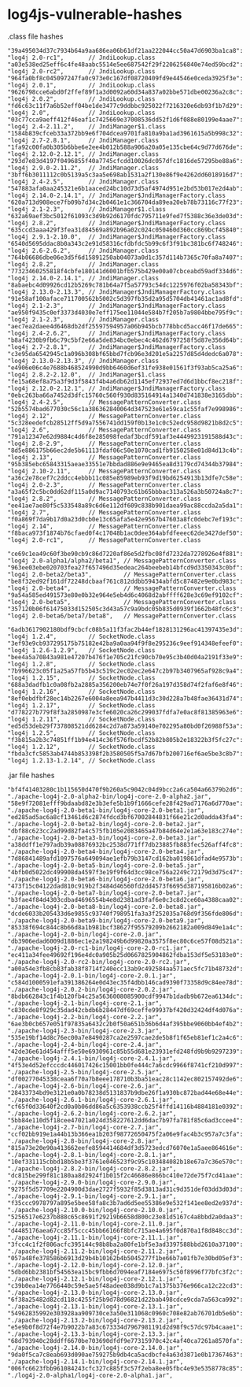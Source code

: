 # log4js-vulnerable-hashes

.class file hashes

	"39a495034d37c7934b64a9aa686ea06b61df21aa222044cc50a47d6903ba1ca8": "log4j 2.0-rc1",       // JndiLookup.class
	"a03e538ed25eff6c4fe48aabc5514e5ee687542f29f2206256840e74ed59bcd2": "log4j 2.0-rc2",       // JndiLookup.class
	"964fa0bf8c045097247fa0c973e0c167df08720409fd9e44546e0ceda3925f3e": "log4j 2.0.1",         // JndiLookup.class
	"9626798cce6abd0f2ffef89f1a3d0092a60d34a837a02bbe571dbe00236a2c8c": "log4j 2.0.2",         // JndiLookup.class
	"fd6c63c11f7a6b52eff04be1de3477c9ddbbc925022f7216320e6db93f1b7d29": "log4j 2.0",           // JndiLookup.class
	"03c77cca9aeff412f46eaf1c7425669e37008536dd52f1d6f088e80199e4aae7": "log4j 2.4-2.11.2",    // JndiManager$1.class
	"1584b839cfceb33a372bb9e6f704dcea9701fa810a9ba1ad3961615a5b998c32": "log4j 2.7-2.8.1",     // JndiManager.class
	"1fa92c00fa0b305b6bbe6e2ee4b012b588a906a20a05e135cbe64c9d77d676de": "log4j 2.12.0-2.12.1", // JndiManager.class
	"293d7e83d4197f0496855f40a7745cfcdd10026dc057dfc1816de57295be88a6": "log4j 2.9.0-2.11.2",  // JndiManager.class
	"3bff6b3011112c0b5139a5c3aa5e698ab1531a2f130e86f9e4262dd6018916d7": "log4j 2.4-2.5",       // JndiManager.class
	"547883afa0aa245321e6b1aaced24bc10d73d5af4974d951e2bd53b017e2d4ab": "log4j 2.14.0-2.14.1", // JndiManager$JndiManagerFactory.class
	"620a713d908ece7fb09b7d34c2b0461e1c366704da89ea20eb78b73116c77f23": "log4j 2.1-2.3",       // JndiManager$1.class
	"632a69aef3bc5012f61093c3d9b92d6170fdc795711e9fed7f5388c36e3de03d": "log4j 2.8.2",         // JndiManager$JndiManagerFactory.class
	"635ccd3aaa429f3fea31d84569a892b96a02c024c050460d360cc869bcf45840": "log4j 2.9.1-2.10.0",  // JndiManager$JndiManagerFactory.class
	"6540d5695ddac8b0a343c2e91d58316cfdbfdc5b99c6f3f91bc381bc6f748246": "log4j 2.6-2.6.2",     // JndiManager.class
	"764b06686dbe06e3d5f6d15891250ab04073a0d1c357d114b7365c70fa8a7407": "log4j 2.8.2",         // JndiManager.class
	"77323460255818f4cbfe180141d6001bfb575b429e00a07cbceabd59adf334d6": "log4j 2.14.0-2.14.1", // JndiManager.class
	"8abaebc4d09926cd12b5269c781b64a7f5a57793c54dc1225976f02ba58343bf": "log4j 2.13.0-2.13.3", // JndiManager$JndiManagerFactory.class
	"91e58af100aface711700562b5002c5d397fb35d2a95d5704db41461ac1ad8fd": "log4j 2.1-2.3",       // JndiManager$JndiManagerFactory.class
	"ae950f9435c0ef3373d4030e7eff175ee11044e584b7f205b7a9804bbe795f9c": "log4j 2.1-2.3",       // JndiManager.class
	"aec7ea2daee4d6468db2df25597594957a06b945bcb778bbcd5acc46f17de665": "log4j 2.4-2.6.2",     // JndiManager$JndiManagerFactory.class
	"b8af4230b9fb6c79c5bf2e66a5de834bc0ebec4c462d6797258f5d87e356d64b": "log4j 2.7-2.8.1",     // JndiManager$JndiManagerFactory.class
	"c3e95da6542945c1a096b308bf65bbd7fcb96e3d201e5a2257d85d4dedc6a078": "log4j 2.13.0-2.13.3", // JndiManager.class
	"e4906e06c4e7688b468524990d9bb6460d6ef31fe938e01561f3f93ab5ca25a6": "log4j 2.8.2-2.12.0",  // JndiManager$1.class
	"fe15a68ef8a75a3f9d3f5843f4b4a6db62d1145ef72937ed7d6d1bbcf8ec218f": "log4j 2.12.0-2.12.1", // JndiManager$JndiManagerFactory.class
	"0ebc263ba66a7452d3dfc15760c560f930d835164914a1340d741838e3165dbb": "log4j 2.4-2.5",       // MessagePatternConverter.class
	"52b5574bad677030c56c1a386362840064d347523e61e59ca1c55faf7e998986": "log4j 2.12",          // MessagePatternConverter.class
	"5c328eedefcb28512ff5d9a7556741dd159f0b13e1c0c52edc958d9821b8d2c5": "log4j 2.6",           // MessagePatternConverter.class
	"791a12347e62d9884c4d6f8e285098fedaf3bcdf591af3e4449923191588d43c": "log4j 2.8-2.9",       // MessagePatternConverter.class
	"8d5e886175b66ec2de5b61113fdaf06c50e1070cad1fb9150258e01d84d13c4b": "log4j 2.13",          // MessagePatternConverter.class
	"95b385ebc65843315aeae33551e7bbdad886e9e9465ea8d3179cd74344b37984": "log4j 2.10-2.11",     // MessagePatternConverter.class
	"a36c2e78cef7c2ddcc4ebbb11c085e85989eb93f9d19bd6254913b13dfe7c58e": "log4j 2.0-2.3",       // MessagePatternConverter.class
	"a3a65f2c5bc0dd62df115a0d9ac7140793c61b65bbbac313a526a3b50724a8c7": "log4j 2.8.2",         // MessagePatternConverter.class
	"ee41ae7ae80f5c533548a89c6d6e112df609c838b901daea99ac88ccda2a5da1": "log4j 2.7",           // MessagePatternConverter.class
	"f0a869f7da9b17d0a23d0cb0e13c65afa5e42e9567b47603a8fc0debc7ef193c": "log4j 2.14",          // MessagePatternConverter.class
	"f8baca973f1874b76cfaed0f4c17048b1ac0dee364abfdfeeec62de3427def50": "log4j 2.0-rc1",       // MessagePatternConverter.class

	"ce69c1ea49c60f3be90cb9c86d7220af86e5d2fbc08fd7232da7278926e4f881": "log4j 2.0-alpha1/alpha2/beta1", // MessagePatternConverter.class
	"963ee03ebe020703fea27f657496d35edeac264beebeb14bfcd9d3350343c0bf": "log4j 2.0-beta2/beta3",         // MessagePatternConverter.class
	"be8f32ed92f161df72248dcbaaf761c812ddbb59434abfd5c87482e9e0bd983c": "log4j 2.0-beta4",               // MessagePatternConverter.class
	"9a54a585ed491573e80e0b32e964e5eb4d6c4068d2abffff628e3c69ef9102cf": "log4j 2.0-beta5",               // MessagePatternConverter.class
	"357120b06f61475033d152505c3d43a57c9a9bdc05b835d0939f1662b48fc6c3": "log4j 2.0-beta6/beta7/beta8",   // MessagePatternConverter.class

	"6adb3617902180bdf9cbcfc08b5a11f3fac2b44ef1828131296ac41397435e3d": "log4j 1.2.4",         // SocketNode.class
	"3ef93e9cb937295175b75182e42ba9a0aa94f9f8e295236c9eef914348efeef0": "log4j 1.2.6-1.2.9",   // SocketNode.class
	"bee4a5a70843a981e47207b476f1e705c21fc90cb70e95c3b40d04a2191f33e9": "log4j 1.2.8",         // SocketNode.class
	"7b996623c05f1a25a57fb5b43c519c2ec02ec2e647c2b97b3407965af928c9a4": "log4j 1.2.15",        // SocketNode.class
	"688a3dadfb1c0a08fb2a2885a356200eb74e7f0f26a197d358d74f2faf6e8f46": "log4j 1.2.16",        // SocketNode.class
	"8ef0ebdfbf28ec14b2267e6004a8eea947b4411d3c30d228a7b48fae36431d74": "log4j 1.2.17",        // SocketNode.class
	"d778227b779f8f3a2850987e3cfe6020ca26c299037fdfa7e0ac8f81385963e6": "log4j 1.2.11",        // SocketNode.class
	"ed5d53deb29f737808521dd6284c2d7a873a59140e702295a80bd0f26988f53a": "log4j 1.2.5",         // SocketNode.class
	"f3b815a2b3c74851ff1b94e414c36f576fbcdf52b82b805b2e18322b3f5fc27c": "log4j 1.2.12",        // SocketNode.class
	"fbda3cfc5853ab4744b853398f2b3580505f5a7d67bfb200716ef6ae5be3c8b7": "log4j 1.2.13-1.2.14", // SocketNode.class




.jar file hashes

	"bf4f41403280c1b115650d470f9b260a5c9042c04d9bcc2a6ca504a66379b2d6": "./apache-log4j-2.0-alpha2-bin/log4j-core-2.0-alpha2.jar",
	"58e9f72081efff9bdaabd82e3b3efe5b1b9f1666cefe28f429ad7176a6d770ae": "./apache-log4j-2.0-beta1-bin/log4j-core-2.0-beta1.jar",
	"ed285ad5ac6a8cf13461d6c2874fdcd3bf67002844831f66e21c2d0adda43fa4": "./apache-log4j-2.0-beta2-bin/log4j-core-2.0-beta2.jar",
	"dbf88c623cc2ad99d82fa4c575fb105e2083465a47b84d64e2e1a63e183c274e": "./apache-log4j-2.0-beta3-bin/log4j-core-2.0-beta3.jar",
	"a38ddff1e797adb39a08876932bc2538d771ff7db23885fb883fec526aff4fc8": "./apache-log4j-2.0-beta4-bin/log4j-core-2.0-beta4.jar",
	"7d86841489afd1097576a649094ae1efb79b3147cd162ba019861dfad4e9573b": "./apache-log4j-2.0-beta5-bin/log4j-core-2.0-beta5.jar",
	"4bfb0d5022dc499908da4597f3e19f9f64d3cc98ce756a2249c72179d3d75c47": "./apache-log4j-2.0-beta6-bin/log4j-core-2.0-beta6.jar",
	"473f15c04122dad810c919b2f3484d46560fd2dd4573f6695d387195816b02a6": "./apache-log4j-2.0-beta7-bin/log4j-core-2.0-beta7.jar",
	"b3fae4f84d4303cdbad4696554b4e8d2381ad3faf6e0c3c8d2ce60a4388caa02": "./apache-log4j-2.0-beta8-bin/log4j-core-2.0-beta8.jar",
	"dcde6033b205433d6e9855c93740f798951fa3a3f252035a768d9f356fde806d": "./apache-log4j-2.0-beta9-bin/log4j-core-2.0-beta9.jar",
	"85338f694c844c8b66d8a1b981bcf38627f95579209b2662182a009d849e1a4c": "./apache-log4j-2.0-bin/log4j-core-2.0.jar",
	"db3906edad6009d1886ec1e2a198249b6d99820a3575f8ec80c6ce57f08d521a": "./apache-log4j-2.0-rc1-bin/log4j-core-2.0-rc1.jar",
	"ec411a34fee49692f196e4dc0a905b25d0667825904862fdba153df5e53183e0": "./apache-log4j-2.0-rc2-bin/log4j-core-2.0-rc2.jar",
	"a00a54e3fb8cb83fab38f8714f240ecc13ab9c492584aa571aec5fc71b48732d": "./apache-log4j-2.0.1-bin/log4j-core-2.0.1.jar",
	"c584d1000591efa391386264e0d43ec35f4dbb146cad9390f73358d9c84ee78d": "./apache-log4j-2.0.2-bin/log4j-core-2.0.2.jar",
	"8bdb662843c1f4b120fb4c25a5636008085900cdf9947b1dadb9b672ea6134dc": "./apache-log4j-2.1-bin/log4j-core-2.1.jar",
	"c830cde8f929c35dad42cbdb6b28447df69ceffe99937bf420d32424df4d076a": "./apache-log4j-2.2-bin/log4j-core-2.2.jar",
	"6ae3b0cb657e051f97835a6432c2b0f50a651b36b6d4af395bbe9060bb4ef4b2": "./apache-log4j-2.3-bin/log4j-core-2.3.jar",
	"535e19bf14d8c76ec00a7e8490287ca2e2597cae2de5b8f1f65eb81ef1c2a4c6": "./apache-log4j-2.4-bin/log4j-core-2.4.jar",
	"42de36e61d454afff5e50e6930961c85b55d681e23931efd248fd9b9b9297239": "./apache-log4j-2.4.1-bin/log4j-core-2.4.1.jar",
	"4f53e4d52efcccdc446017426c15001bb0fe444c7a6cdc9966f8741cf210d997": "./apache-log4j-2.5-bin/log4j-core-2.5.jar",
	"df00277045338ceaa6f70a7b8eee178710b3ba51eac28c1142ec802157492de6": "./apache-log4j-2.6-bin/log4j-core-2.6.jar",
	"28433734bd9e3121e0a0b78238d5131837b9dbe26f1a930bc872bad44e68e44e": "./apache-log4j-2.6.1-bin/log4j-core-2.6.1.jar",
	"cf65f0d33640f2cd0a0b06dd86a5c6353938ccb25f4ffd14116b4884181e0392": "./apache-log4j-2.6.2-bin/log4j-core-2.6.2.jar",
	"5bb84e110d5f18cee47021a024d358227612dd6dac7b97fa781f85c6ad3ccee4": "./apache-log4j-2.7-bin/log4j-core-2.7.jar",
	"ccf02bb919e1a44b13b366ea1b203f98772650475f2a06e9fac4b3c957a7c3fa": "./apache-log4j-2.8-bin/log4j-core-2.8.jar",
	"815a73e20e90a413662eefe8594414684df3d5723edcd76070e1a5aee864616e": "./apache-log4j-2.8.1-bin/log4j-core-2.8.1.jar",
	"10ef331115cbbd18b5be3f3761e046523f9c95c103484082b18e67a7c36e570c": "./apache-log4j-2.8.2-bin/log4j-core-2.8.2.jar",
	"dc815be299f81c180aa8d2924f1b015f2c46686e866bc410e72de75f7cd41aae": "./apache-log4j-2.9.0-bin/log4j-core-2.9.0.jar",
	"9275f5d57709e2204900d3dae2727f5932f85d3813ad31c9d351def03dd3d03d": "./apache-log4j-2.9.1-bin/log4j-core-2.9.1.jar",
	"f35ccc9978797a895e5bee58fa8c3b7ad6d5ee55386e9e532f141ee8ed2e937d": "./apache-log4j-2.10.0-bin/log4j-core-2.10.0.jar",
	"5256517e6237b888c65c8691f29219b6658d800c23e81d5167c4a8bbd2a0daa3": "./apache-log4j-2.11.0-bin/log4j-core-2.11.0.jar",
	"d4485176aea67cc85f5ccc45bb66166f8bfc715ae4a695f0d870a1f8d848cc3d": "./apache-log4j-2.11.1-bin/log4j-core-2.11.1.jar",
	"3fcc4c1f2f806acfc395144c98b8ba2a80fe1bf5e3ad3397588bbd2610a37100": "./apache-log4j-2.11.2-bin/log4j-core-2.11.2.jar",
	"057a48fe378586b6913d29b4b10162b4b5045277f1be66b7a01fb7e30bd05ef3": "./apache-log4j-2.12.0-bin/log4j-core-2.12.0.jar",
	"5dbd6bb2381bf54563ea15bc9fbb6d7094eaf7184e6975c50f8996f77bfc3f2c": "./apache-log4j-2.12.1-bin/log4j-core-2.12.1.jar",
	"c39b0ea14e7766440c59e5ae5f48adee038d9b1c7a1375b376e966ca12c22cd3": "./apache-log4j-2.13.0-bin/log4j-core-2.13.0.jar",
	"6f38a25482d82cd118c4255f25b9d78d96821d22bab498cdce9cda7a563ca992": "./apache-log4j-2.13.1-bin/log4j-core-2.13.1.jar",
	"54962835992e303928aa909730ce3a50e311068c0960c708e82ab76701db5e6b": "./apache-log4j-2.13.2-bin/log4j-core-2.13.2.jar",
	"e5e9b0f8d72f4e7b9022b7a83c673334d7967981191d2d98f9c57dc97b4caae1": "./apache-log4j-2.13.3-bin/log4j-core-2.13.3.jar",
	"68d793940c28ddff6670be703690dfdf9e77315970c42c4af40ca7261a8570fa": "./apache-log4j-2.14.0-bin/log4j-core-2.14.0.jar",
	"9da0f5ca7c8eab693d090ae759275b9db4ca5acdbcfe4a63d3871e0b17367463": "./apache-log4j-2.14.1-bin/log4j-core-2.14.1.jar",
	"006fc6623fbb961084243cfc327c885f3c57f2eba8ee05fbc4e93e5358778c85": "./log4j-2.0-alpha1/log4j-core-2.0-alpha1.jar",

